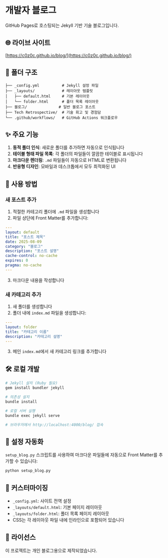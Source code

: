 # 개발자 블로그

GitHub Pages로 호스팅되는 Jekyll 기반 기술 블로그입니다.

## 🌐 라이브 사이트

[https://c0z0c.github.io/blog/](https://c0z0c.github.io/blog/)

## 📁 폴더 구조

```
├── _config.yml          # Jekyll 설정 파일
├── _layouts/            # 레이아웃 템플릿
│   ├── default.html     # 기본 레이아웃
│   └── folder.html      # 폴더 목록 레이아웃
├── 블로그/              # 일반 블로그 포스트
├── Tech Retrospective/  # 기술 회고 및 경험담
└── .github/workflows/   # GitHub Actions 워크플로우
```

## ✨ 주요 기능

1. **동적 폴더 인식**: 새로운 폴더를 추가하면 자동으로 인식됩니다
2. **테이블 형태 파일 목록**: 각 폴더의 파일들이 깔끔한 테이블로 표시됩니다
3. **마크다운 렌더링**: `.md` 파일들이 자동으로 HTML로 변환됩니다
4. **반응형 디자인**: 모바일과 데스크톱에서 모두 최적화된 UI

## 🚀 사용 방법

### 새 포스트 추가

1. 적절한 카테고리 폴더에 `.md` 파일을 생성합니다
2. 파일 상단에 Front Matter를 추가합니다:

```yaml
---
layout: default
title: "포스트 제목"
date: 2025-08-09
category: "블로그"
description: "포스트 설명"
cache-control: no-cache
expires: 0
pragma: no-cache
---
```

3. 마크다운 내용을 작성합니다

### 새 카테고리 추가

1. 새 폴더를 생성합니다
2. 폴더 내에 `index.md` 파일을 생성합니다:

```yaml
---
layout: folder
title: "카테고리 이름"
description: "카테고리 설명"
---
```

3. 메인 `index.md`에서 새 카테고리 링크를 추가합니다

## 🛠️ 로컬 개발

```bash
# Jekyll 설치 (Ruby 필요)
gem install bundler jekyll

# 의존성 설치
bundle install

# 로컬 서버 실행
bundle exec jekyll serve

# 브라우저에서 http://localhost:4000/blog/ 접속
```

## 📝 설정 자동화

`setup_blog.py` 스크립트를 사용하여 마크다운 파일들에 자동으로 Front Matter를 추가할 수 있습니다:

```bash
python setup_blog.py
```

## 🔧 커스터마이징

- `_config.yml`: 사이트 전역 설정
- `_layouts/default.html`: 기본 페이지 레이아웃
- `_layouts/folder.html`: 폴더 목록 페이지 레이아웃
- CSS는 각 레이아웃 파일 내에 인라인으로 포함되어 있습니다

## 📄 라이선스

이 프로젝트는 개인 블로그용으로 제작되었습니다.
